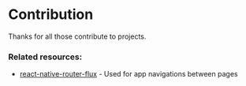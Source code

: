 # Contribution

  Thanks for all those contribute to projects.

### Related resources:
* [react-native-router-flux](https://github.com/aksonov/react-native-router-flux) - Used for app navigations between pages
